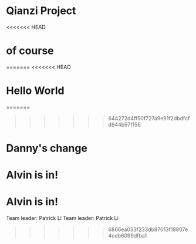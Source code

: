 # Qianzi Project
<<<<<<< HEAD
# of course
=======
<<<<<<< HEAD
# Hello World
=======
>>>>>>> 644272d4ff50f727a9e91f2dbdfcfd944b97f156
# Danny's change
# Alvin is in!
# Alvin is in!
Team leader: Patrick Li
Team leader: Patrick Li
>>>>>>> 6866ea033f233db87013f18807e4cdb6099dfba1
